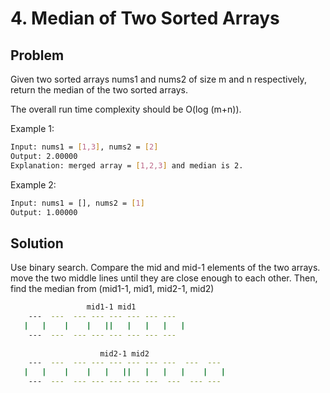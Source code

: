 # 4. Median of Two Sorted Arrays

## Problem
Given two sorted arrays nums1 and nums2 of size m and n respectively, return the median of the two sorted arrays.

The overall run time complexity should be O(log (m+n)).

Example 1:
```bash
Input: nums1 = [1,3], nums2 = [2]
Output: 2.00000
Explanation: merged array = [1,2,3] and median is 2.
```

Example 2:
```bash
Input: nums1 = [], nums2 = [1]
Output: 1.00000
```

## Solution
Use binary search. Compare the mid and mid-1 elements of the two arrays. move the two middle lines until they are close enough to each other. Then, find the median from (mid1-1, mid1, mid2-1, mid2)


```bash
                 mid1-1 mid1                          
    ---  ---  --- --- --- --- --- ---
   |   |    |    |   ||   |   |   |   |
    ---  ---  --- --- --- --- --- ---
  
                    mid2-1 mid2
    ---  ---  --- --- --- --- --- ---  ---  ---
   |   |    |    |   |   ||   |   |   |    |   |
    ---  ---  --- --- --- --- ---  ---  --- ---
```


